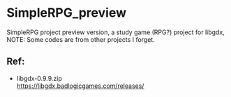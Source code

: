 # SimpleRPG_preview
SimpleRPG project preview version, a study game (RPG?) project for libgdx, NOTE: Some codes are from other projects I forget.

## Ref:
* libgdx-0.9.9.zip  
https://libgdx.badlogicgames.com/releases/  
